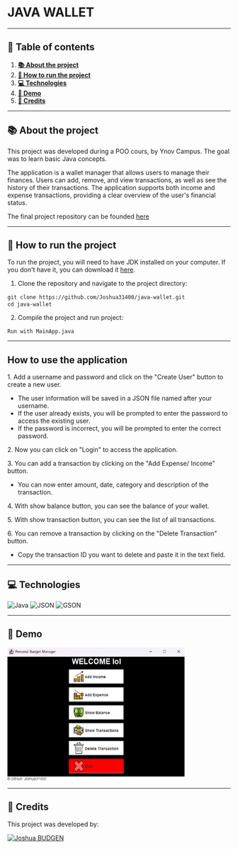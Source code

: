 # JAVA WALLET

---
## 📖 Table of contents

1. [**📚 About the project**](#-about-the-project)
2. [**🚀 How to run the project**](#-how-to-run-the-project)
3. [**💻 Technologies**](#-technologies)
4. [**🎥 Demo**](#-demo)
5. [**👥 Credits**](#-credits)

---
## 📚 About the project

This project was developed during a POO cours, by Ynov Campus. The goal was to learn basic Java concepts.

The application is a wallet manager that allows users to manage their finances. Users can add, remove, and view transactions, as well as see the history of their transactions. The application supports both income and expense transactions, providing a clear overview of the user's financial status.

The final project repository can be founded [here](https://github.com/Joshua31400/java-wallet.git)

---
## 🚀 How to run the project

To run the project, you will need to have JDK installed on your computer. If you don't have it, you can download it [here](https://www.oracle.com/java/technologies/downloads/).

1. Clone the repository and navigate to the project directory:
```  
git clone https://github.com/Joshua31400/java-wallet.git
cd java-wallet
```

2. Compile the project and run project:
```
Run with MainApp.java
```
---
## How to use the application

<p>1. Add a username and password and click on the "Create User" button to create a new user.</p>

<ul>
   <li>The user information will be saved in a JSON file named after your username.</li>
   <li>If the user already exists, you will be prompted to enter the password to access the existing user.</li>
   <li>If the password is incorrect, you will be prompted to enter the correct password.</li>
</ul>

<p>2. Now you can click on "Login" to access the application.</p>

<p>3. You can add a transaction by clicking on the "Add Expense/ Income" button.</p>

<ul>
   <li>You can now enter amount, date, category and description of the transaction.</li>
</ul>

<p>4. With show balance button, you can see the balance of your wallet.</p>

<p>5. With show transaction button, you can see the list of all transactions.</p>

<p>6. You can remove a transaction by clicking on the "Delete Transaction" button.</p>

<ul>
   <li>Copy the transaction ID you want to delete and paste it in the text field.</li>
</ul>




---
## 💻 Technologies

![Java](https://img.shields.io/badge/Java-%23ED8B00.svg?style=for-the-badge&logo=openjdk&logoColor=white)
![JSON](https://img.shields.io/badge/JSON-000000.svg?style=for-the-badge&logoColor=white)
![GSON](https://img.shields.io/badge/GSON-000000.svg?style=for-the-badge&logoColor=white)

---
## 🎥 Demo

<img src="doc/demo.png" alt="Demo Image" width="400" height="300">

---
## 👥 Credits

This project was developed by:

<a href="https://github.com/joshua31400"><img src="https://avatars.githubusercontent.com/u/189393167?v=4" alt="Joshua BUDGEN" width="69" height="69"/></a>